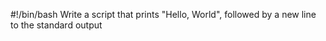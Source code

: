 #!/bin/bash
Write a script that prints "Hello, World", followed by a new line to the standard output
